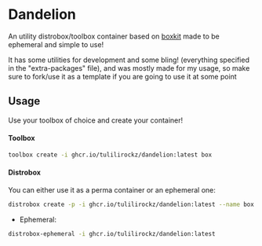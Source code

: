 # Dandelion

An utility distrobox/toolbox container based on [boxkit](https://github.com/ublue-os/boxkit) made to be ephemeral and simple to use!

It has some utilities for development and some bling! (everything specified in the "extra-packages" file), and was mostly made for my usage, so make sure to fork/use it as a template if you are going to use it at some point

## Usage

Use your toolbox of choice and create your container! 

#### Toolbox

```sh
toolbox create -i ghcr.io/tulilirockz/dandelion:latest box
```

#### Distrobox

You can either use it as a perma container or an ephemeral one:

```sh
distrobox create -p -i ghcr.io/tulilirockz/dandelion:latest --name box 
```

- Ephemeral:

```sh
distrobox-ephemeral -i ghcr.io/tulilirockz/dandelion:latest
```
